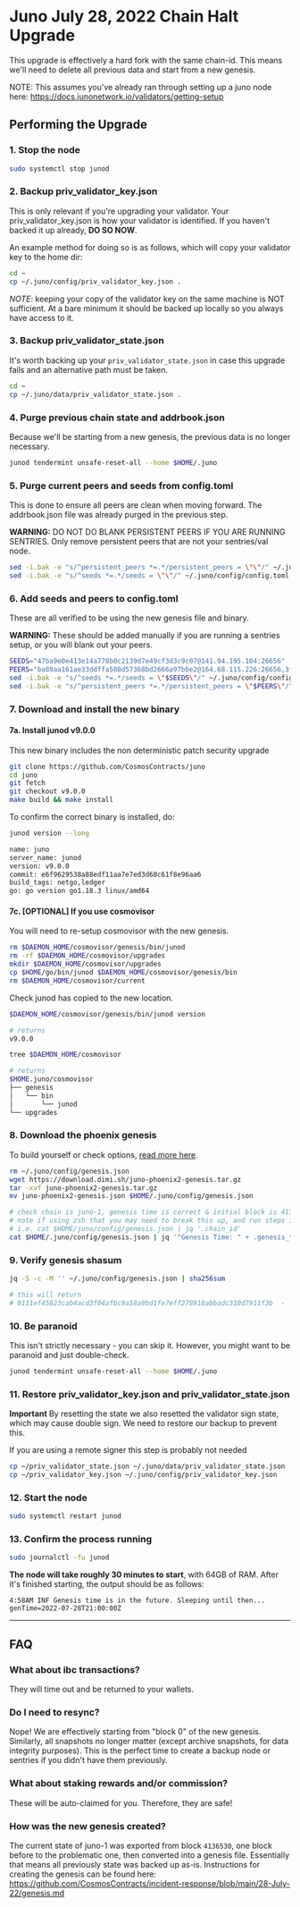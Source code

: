 # Juno July 28, 2022 Chain Halt Upgrade

This upgrade is effectively a hard fork with the same chain-id. This means we'll need to delete all previous data and start from a new genesis.

NOTE: This assumes you've already ran through setting up a juno node here: https://docs.junonetwork.io/validators/getting-setup

## Performing the  Upgrade

### 1. Stop the node
```sh
sudo systemctl stop junod
```

### 2. Backup priv_validator_key.json
This is only relevant if you're upgrading your validator. Your priv_validator_key.json is how your validator is identified. If you haven't backed it up already, **DO SO NOW**.

An example method for doing so is as follows, which will copy your validator key to the home dir:
```sh
cd ~
cp ~/.juno/config/priv_validator_key.json .
```

*NOTE*: keeping your copy of the validator key on the same machine is NOT sufficient. At a bare minimum it should be backed up locally so you always have access to it.

### 3. Backup priv_validator_state.json
It's worth backing up your `priv_validator_state.json` in case this upgrade fails and an alternative path must be taken. 
```sh
cd ~
cp ~/.juno/data/priv_validator_state.json .
```

### 4. Purge previous chain state and addrbook.json
Because we'll be starting from a new genesis, the previous data is no longer necessary.
```sh
junod tendermint unsafe-reset-all --home $HOME/.juno
```

### 5. Purge current peers and seeds from config.toml
This is done to ensure all peers are clean when moving forward. The addrbook.json file was already purged in the previous step.

**WARNING:** DO NOT DO BLANK PERSISTENT PEERS IF YOU ARE RUNNING SENTRIES. Only remove persistent peers that are not your sentries/val node.

```sh
sed -i.bak -e "s/^persistent_peers *=.*/persistent_peers = \"\"/" ~/.juno/config/config.toml
sed -i.bak -e "s/^seeds *=.*/seeds = \"\"/" ~/.juno/config/config.toml
```

### 6. Add seeds and peers to config.toml
These are all verified to be using the new genesis file and binary.

**WARNING:** These should be added manually if you are running a sentries setup, or you will blank out your peers.
```sh
SEEDS="47ba9e0e413e14a778b0c2139d7e49cf3d3c9c07@141.94.195.104:26656"
PEERS="ba89aa161ae33ddffa508d57368bd2666a97bbe2@164.68.115.226:26656,3f9f2b2b857c13c89d6d7a88d5ee90fc0a8d3736@144.91.64.59:26656,fa39785c5c0cda07a0b0b61a686401da78909034@5.9.19.119:26656,0eeb0232a4883c4a57a52af006fc2ad5b64b59b3@49.12.176.139:26656,21d8a9da7d963db00814447979ffa2ef0f65fee9@54.216.124.105:26656,14ccff2e3eb02f0d78d16fd147a24e569edbaa43@18.206.130.37:26656,2ed6df7c98ca4ef9c40fcdce255daf56e3e502d5@51.81.208.3:26656"
sed -i.bak -e "s/^seeds *=.*/seeds = \"$SEEDS\"/" ~/.juno/config/config.toml
sed -i.bak -e "s/^persistent_peers *=.*/persistent_peers = \"$PEERS\"/" ~/.juno/config/config.toml
```

### 7. Download and install the new binary

#### 7a. Install junod v9.0.0
This new binary includes the non deterministic patch security upgrade
```sh
git clone https://github.com/CosmosContracts/juno
cd juno
git fetch
git checkout v9.0.0
make build && make install
```

To confirm the correct binary is installed, do:
```sh
junod version --long
```

```sh
name: juno
server_name: junod
version: v9.0.0
commit: e6f9629538a88edf11aa7e7ed3d68c61f8e96aa6
build_tags: netgo,ledger
go: go version go1.18.3 linux/amd64
```

#### 7c. [OPTIONAL] If you use cosmovisor
You will need to re-setup cosmovisor with the new genesis.
```sh
rm $DAEMON_HOME/cosmovisor/genesis/bin/junod
rm -rf $DAEMON_HOME/cosmovisor/upgrades
mkdir $DAEMON_HOME/cosmovisor/upgrades
cp $HOME/go/bin/junod $DAEMON_HOME/cosmovisor/genesis/bin
rm $DAEMON_HOME/cosmovisor/current
```

Check junod has copied to the new location.
```sh
$DAEMON_HOME/cosmovisor/genesis/bin/junod version

# returns
v9.0.0

tree $DAEMON_HOME/cosmovisor

# returns
$HOME.juno/cosmovisor
├── genesis
│   └── bin
│       └── junod
└── upgrades
```

### 8. Download the phoenix genesis

To build yourself or check options, [read more here](./genesis.md).

```sh
rm ~/.juno/config/genesis.json
wget https://download.dimi.sh/juno-phoenix2-genesis.tar.gz
tar -xvf juno-phoenix2-genesis.tar.gz
mv juno-phoenix2-genesis.json $HOME/.juno/config/genesis.json

# check chain is juno-1, genesis time is correct & initial block is 4136532
# note if using zsh that you may need to break this up, and run steps individually
# i.e. cat $HOME/juno/config/genesis.json | jq '.chain_id'
cat $HOME/.juno/config/genesis.json | jq '"Genesis Time: " + .genesis_time + " — Chain ID: " + .chain_id + " - Initial Height: " + .initial_height'
```

### 9. Verify genesis shasum

```sh
jq -S -c -M '' ~/.juno/config/genesis.json | sha256sum

# this will return
# 0111ef45823cab4acd3f04afbc9a58a9bd1fe7eff278918abbadc310d7911f3b  -
```

### 10. Be paranoid
This isn't strictly necessary - you can skip it. However, you might want to be paranoid and just double-check.
```sh
junod tendermint unsafe-reset-all --home $HOME/.juno
```

### 11. Restore priv_validator_key.json and priv_validator_state.json

**Important** By resetting the state we also resetted the validator sign state, which may cause double sign. We need to restore our backup to prevent this. 

If you are using a remote signer this step is probably not needed

```sh
cp ~/priv_validator_state.json ~/.juno/data/priv_validator_state.json
cp ~/priv_validator_key.json ~/.juno/config/priv_validator_key.json
```

### 12. Start the node
```sh
sudo systemctl restart junod
```

### 13. Confirm the process running
```sh
sudo journalctl -fu junod
```

**The node will take roughly 30 minutes to start**, with 64GB of RAM. After it's finished starting, the output should be as follows:
```
4:58AM INF Genesis time is in the future. Sleeping until then... genTime=2022-07-28T21:00:00Z
```

---

## FAQ

### What about ibc transactions?
They will time out and be returned to your wallets. 

### Do I need to resync?
Nope! We are effectively starting from "block 0" of the new genesis. Similarly, all snapshots no longer matter (except archive snapshots, for data integrity purposes). This is the perfect time to create a backup node or sentries if you didn't have them previously.

### What about staking rewards and/or commission?
These will be auto-claimed for you. Therefore, they are safe!

### How was the new genesis created?
The current state of juno-1 was exported from block `4136530`, one block before to the problematic one, then converted into a genesis file. Essentially that means all previously state was backed up as-is. Instructions for creating the genesis can be found here: https://github.com/CosmosContracts/incident-response/blob/main/28-July-22/genesis.md
